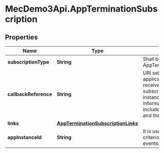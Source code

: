 # MecDemo3Api.AppTerminationSubscription

## Properties
Name | Type | Description | Notes
------------ | ------------- | ------------- | -------------
**subscriptionType** | **String** | Shall be set to AppTerminationSubscription. | 
**callbackReference** | **String** | URI selected by the MEC application instance to receive notifications on the subscribed MEC application instance management information. This shall be included in both the request and the response. | 
**links** | [**AppTerminationSubscriptionLinks**](AppTerminationSubscriptionLinks.md) |  | 
**appInstanceId** | **String** | It is used as the filtering criterion for the subscribed events. | 


